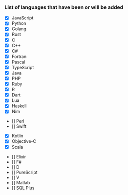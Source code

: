 ### List of languages ​​that have been or will be added

- [x] JavaScript
- [x] Python
- [x] Golang
- [x] Rust
- [x] C
- [x] C++
- [x] C#
- [x] Fortran
- [x] Pascal
- [x] TypeScript
- [x] Java
- [x] PHP
- [x] Ruby
- [x] R
- [x] Dart
- [x] Lua
- [x] Haskell
- [x] Nim
- [] Perl
- [] Swift
- [x] Kotlin
- [x] Objective-C
- [x] Scala
- [] Elixir
- [] F#
- [] D
- [] PureScript
- [] V
- [] Matlab
- [] SQL Plus
